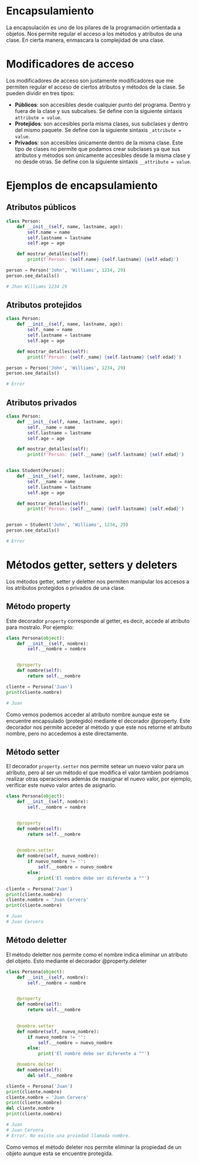 # **Encapsulamiento**

La encapsulación es uno de los pilares de la programación ortientada a objetos. Nos permite regular el acceso a los métodos y atributos de una clase. En cierta manera, enmascara la complejidad de una clase. 

# Modificadores de acceso

Los modificadores de acceso son justamente modificadores que me permiten regular el acceso de ciertos atributos y métodos de la clase. Se pueden dividir en tres tipos:

* **Públicos**: son accesibles desde cualquier punto del programa. Dentro y fuera de la clase y sus subcalses. Se define con la siguiente sintaxis `attribute = value`. 
* **Protejidos**: son accesibles porla misma clases, sus subclases y dentro del mismo paquete. Se define con la siguiente sintaxis `_attribute = value`.
* **Privados**: son accesibles únicamente dentro de la misma clase. Este tipo de clases no permite que podamos crear subclases ya que sus atributos y métodos son únicamente accesibles desde la misma clase y no desde otras. Se define con la siguiente sintaxis `__attribute = value`. 

# Ejemplos de encapsulamiento

## Atributos públicos

```python
class Person:
    def __init__(self, name, lastname, age):
        self.name = name
        self.lastname = lastname
        self.age = age

    def mostrar_detalles(self):
        print(f'Person: {self.name} {self.lastname} {self.edad}')

person = Person('John', 'Williams', 1234, 29)
person.see_datails()

# Jhon Williams 1234 29
```

## Atributos protejidos

```python
class Person:
    def __init__(self, name, lastname, age):
        self._name = name
        self.lastname = lastname
        self.age = age

    def mostrar_detalles(self):
        print(f'Person: {self._name} {self.lastname} {self.edad}')

person = Person('John', 'Williams', 1234, 29)
person.see_datails()

# Error
```

## Atributos privados

```python
class Person:
    def __init__(self, name, lastname, age):
        self.__name = name
        self.lastname = lastname
        self.age = age

    def mostrar_detalles(self):
        print(f'Person: {self.__name} {self.lastname} {self.edad}')


class Student(Person):
    def __init__(self, name, lastname, age):
        self.__name = name
        self.lastname = lastname
        self.age = age

    def mostrar_detalles(self):
        print(f'Person: {self.__name} {self.lastname} {self.edad}')


person = Student('John', 'Williams', 1234, 29)
person.see_datails()

# Error
```

# **Métodos getter, setters y deleters**

Los métodos getter, setter y deletter nos permiten manipular los accesos a los atributos protegidos o privados de una clase.

## Método property

Este decorador `property` corresponde al getter, es decir, accede al atributo para mostralo. Por ejemplo: 
```python
class Persona(object):
    def __init__(self, nombre):
        self.__nombre = nombre 


    @property
    def nombre(self):
        return self.__nombre

cliente = Persona('Juan')
print(cliente.nombre)

# Juan
```
Como vemos podemos acceder al atributo nombre aunque este se encuentre encapsulado (protegido) mediante el decorador @property. Este decorador nos permite acceder al método y que este nos retorne el atributo nombre, pero no accedemos a este directamente.

## Método setter

El decorador `property.setter` nos permite setear un nuevo valor para un atributo, pero al ser un método el que modifica el valor tambien podríamos realizar otras operaciones además de reasignar el nuevo valor, por ejemplo, verificar este nuevo valor antes de asignarlo.
```python
class Persona(object):
    def __init__(self, nombre):
        self.__nombre = nombre 


    @property
    def nombre(self):
        return self.__nombre

    
    @nombre.setter
    def nombre(self, nuevo_nombre):
        if nuevo_nombre != '':
            self.__nombre = nuevo_nombre
        else:
            print('El nombre debe ser diferente a ""')

cliente = Persona('Juan')
print(cliente.nombre)
cliente.nombre = 'Juan Cervera'
print(cliente.nombre)

# Juan
# Juan Cervera
```

## Método deletter

El método deletter nos permite como el nombre indica eliminar un atributo del objeto. Esto mediante el decorador @property.deleter
```python
class Persona(object):
    def __init__(self, nombre):
        self.__nombre = nombre 


    @property
    def nombre(self):
        return self.__nombre

    
    @nombre.setter
    def nombre(self, nuevo_nombre):
        if nuevo_nombre != '':
            self.__nombre = nuevo_nombre
        else:
            print('El nombre debe ser diferente a ""')

    @nombre.delter
    def nombre(self):
        del self.__nombre

cliente = Persona('Juan')
print(cliente.nombre)
cliente.nombre = 'Juan Cervera'
print(cliente.nombre)
del cliente.nombre
print(cliente.nombre)

# Juan
# Juan Cervera
# Error. No existe una proiedad llamada nombre.
```
Como vemos el método deleter nos permite eliminar la propiedad de un objeto aunque esta se encuentre protegida.

